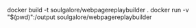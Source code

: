 docker build -t soulgalore/webpagereplaybuilder .
docker run -v "$(pwd)":/output soulgalore/webpagereplaybuilder